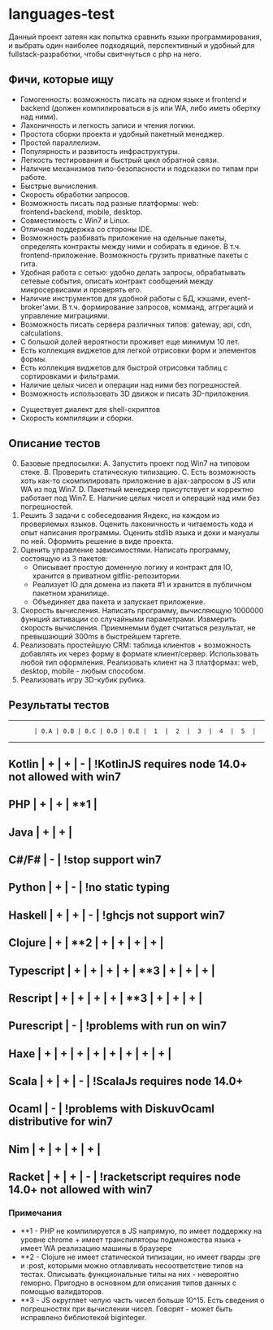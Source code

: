 # languages-test
Данный проект затеян как попытка сравнить языки программирования, и выбрать один наиболее подходящий, перспективный и удобный для fullstack-разработки, чтобы свитчнуться с php на него.


## Фичи, которые ищу
- Гомогенность: возможность писать на одном языке и frontend и backend (должен компилироваться в js или WA, либо иметь обертку над ними).
- Лаконичность и легкость записи и чтения логики.
- Простота сборки проекта и удобный пакетный менеджер.
- Простой параллелизм.
- Популярность и развитость инфраструктуры.
- Легкость тестирования и быстрый цикл обратной связи.
- Наличие механизмов типо-безопасности и подсказки по типам при работе.
- Быстрые вычисления.
- Скорость обработки запросов.
- Возможность писать под разные платформы: web: frontend+backend, mobile, desktop.
- Совместимость с Win7 и Linux.
- Отличная поддержка со стороны IDE.
- Возможность разбивать приложение на одельные пакеты, определять контракты между ними и собирать в единое. В т.ч. frontend-приложение. Возможность грузить приватные пакеты с гита.
- Удобная работа с сетью: удобно делать запросы, обрабатывать сетевые события, описать контракт сообщений между микросервисами и проверять его.
- Наличие инструментов для удобной работы с БД, кэшами, event-broker'ами. В т.ч. формирование запросов, комманд, аггрегаций и управление миграциями.
- Возможность писать сервера различных типов: gateway, api, cdn, calculations.
- С большой долей вероятности проживет еще минимум 10 лет.
- Есть коллекция виджетов для легкой отрисовки форм и элементов формы.
- Есть коллекция виджетов для быстрой отрисовки таблиц с сортировками и фильтрами.
- Наличие целых чисел и операции над ними без погрешностей.
- Возможность использовать 3D движок и писать 3D-приложения.
* Существует диалект для shell-скриптов
* Скорость компиляции и сборки.


## Описание тестов
0.  Базовые предпосылки: 
    А. Запустить проект под Win7 на типовом стеке. 
    B. Проверить статическую типизацию.
    C. Есть возможность хоть как-то скомпилировать приложение в ajax-запросом в JS или WA из под Win7.
    D. Пакетный менеджер присутствует и корректно работает под Win7.
    E. Наличие целых чисел и операций над ими без погрешностей.
1.  Решить 3 задачи с собеседования Яндекс, на каждом из проверяемых языков. Оценить лаконичность и читаемость кода и опыт написания программы. Оценить stdlib языка и доки и мануалы по ней. Оформить решение в виде проекта.
2.  Оценить управление зависимостями. Написать программу, состоящую из 3 пакетов:
    - Описывает простую доменную логику и контракт для IO, хранится в приватном gitflic-репозитории.
    - Реализует IO для домена из пакета #1 и хранится в публичном пакетном хранилище.
    - Объединяет два пакета и запускает приложение.
3.  Скорость вычисления. Написать программу, вычисляющую 1000000 функций активации со случайными параметрами. Извмерить скорость вычисления. Приемнемым будет считаться результат, не превышающий 300ms в быстрейшем таргете.
4.  Реализовать простейшую CRM: таблица клиентов + возможность добавлять их через форму в формате клиент/сервер. Использовать любой тип оформления. Реализовать клиент на 3 платформах: web, desktop, mobile - любым способом.
5.  Реализовать игру 3D-кубик рубика.


## Результаты тестов
----------------------------------------------------------------------------------------------------
           | 0.A | 0.B | 0.C | 0.D | 0.E |  1  |  2  |  3  |  4  |  5  |
----------------------------------------------------------------------------------------------------
Kotlin     |  +  |  +  |  -  | !KotlinJS requires node 14.0+ not allowed with win7
----------------------------------------------------------------------------------------------------
PHP        |  +  |  +  | **1 | 
----------------------------------------------------------------------------------------------------
Java       |  +  |  +  |  
----------------------------------------------------------------------------------------------------
C#/F#      |  -  | !stop support win7
----------------------------------------------------------------------------------------------------
Python     |  +  |  -  | !no static typing
----------------------------------------------------------------------------------------------------
Haskell    |  +  |  +  |  -  |  !ghcjs not support win7
----------------------------------------------------------------------------------------------------
Clojure    |  +  | **2 |  +  |  +  |  +  |  +  |
----------------------------------------------------------------------------------------------------
Typescript |  +  |  +  |  +  |  +  | **3 |  +  |  +  |  +  |
----------------------------------------------------------------------------------------------------
Rescript   |  +  |  +  |  +  |  +  | **3 |  +  |  +  |  +  |
----------------------------------------------------------------------------------------------------
Purescript |  -  | !problems with run on win7
----------------------------------------------------------------------------------------------------
Haxe       |  +  |  +  |  +  |  +  |  +  |  +  |  +  |  +  |
----------------------------------------------------------------------------------------------------
Scala      |  +  |  +  |  -  | !ScalaJs requires node 14.0+
----------------------------------------------------------------------------------------------------
Ocaml      |  -  | !problems with DiskuvOcaml distributive for win7
----------------------------------------------------------------------------------------------------
Nim        |  +  |  +  |  +  |  +  |
----------------------------------------------------------------------------------------------------
Racket     |  +  |  +  |  -  | !racketscript requires node 14.0+ not allowed with win7
----------------------------------------------------------------------------------------------------

### Примечания
- **1 - PHP не компилируется в JS напрямую, по имеет поддержку на уровне chrome + имеет транспиляторы подмножества языка + имеет WA реализацию машины в браузере
- **2 - Clojure не имеет статической типизации, но имеет гварды :pre и :post, которыми можно отлавливать несоответствие типов на тестах. Описывать функциональные типы на них - невероятно геморно. Пригодно в основном для описания типов данных с помощью валидаторов.
- **3 - JS округляет челую часть чисел больше 10^15. Есть сведения о погрешностях при вычислении чисел. Говорят - может быть исправлено библиотекой biginteger.